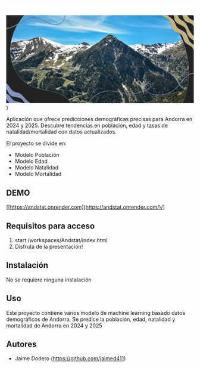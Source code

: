 
![sobrenosotros](https://github.com/jaimed411/Andstat/blob/main/img/logoblanco.png)
![sobrenosotros](https://github.com/jaimed411/Andstat/blob/main/img/banner-bgreadme.jpg)) 


Aplicación que ofrece predicciones demográficas precisas para Andorra en 2024 y 2025. Descubre tendencias en población, edad y tasas de natalidad/mortalidad con datos actualizados.

El proyecto se divide en:
- Modelo Población
- Modelo Edad
- Modelo Natalidad
- Modelo Mortalidad



## DEMO

[[https://andstat.onrender.com](https://andstat.onrender.com/)/]


## Requisitos para acceso

1. start /workspaces/Andstat/index.html
4. Disfruta de la presentación! 


## Instalación

No se requiere ninguna instalación 


## Uso

Este proyecto contiene varios modelo de machine learning basado datos demográficos de Andorra. Se predice la población, edad, natalidad y mortalidad de Andorra en 2024 y 2025


## Autores

- Jaime Dodero (https://github.com/jaimed411)
